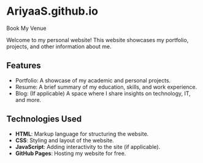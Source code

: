 # AriyaaS.github.io
Book My Venue

Welcome to my personal website! 
This website showcases my portfolio, projects, and other information about me.


## Features
- Portfolio: A showcase of my academic and personal projects.
- Resume: A brief summary of my education, skills, and work experience.
- Blog: (If applicable) A space where I share insights on technology, IT, and more.

## Technologies Used
- **HTML**: Markup language for structuring the website.
- **CSS**: Styling and layout of the website.
- **JavaScript**: Adding interactivity to the site (if applicable).
- **GitHub Pages**: Hosting my website for free.

